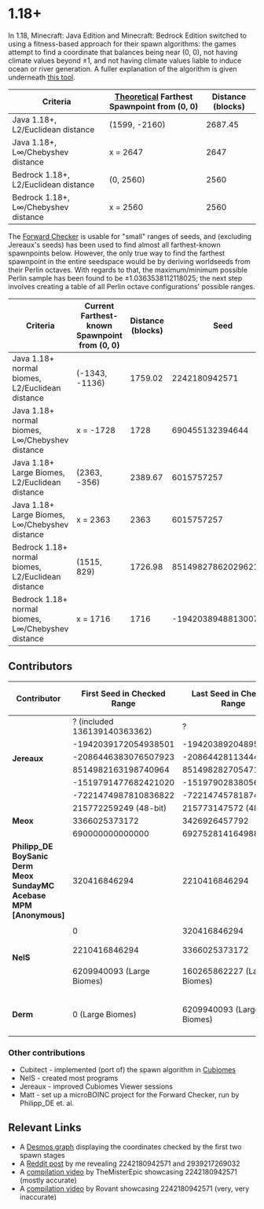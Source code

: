 # 1.18+

In 1.18, Minecraft: Java Edition and Minecraft: Bedrock Edition switched to using a fitness-based approach for their spawn algorithms: the games attempt to find a coordinate that balances being near (0, 0), not having climate values beyond &pm;1, and not having climate values liable to induce ocean or river generation. A fuller explanation of the algorithm is given underneath [this tool](https://nel-s.github.io/efc-calc/).

| Criteria                             | <ins>Theoretical</ins> Farthest Spawnpoint from (0, 0) | Distance (blocks) |
| ------------------------------------ | ------------------------------------------------------ | ----------------- |
| Java 1.18+, L2/Euclidean distance    | (1599, -2160)                                          | 2687.45           |
| Java 1.18+, L∞/Chebyshev distance    | x = 2647                                               | 2647              |
| Bedrock 1.18+, L2/Euclidean distance | (0, 2560)                                              | 2560              |
| Bedrock 1.18+, L∞/Chebyshev distance | x = 2560                                               | 2560              |

The [Forward Checker](./Forward%20Checker/) is usable for "small" ranges of seeds, and (excluding Jereaux's seeds) has been used to find almost all farthest-known spawnpoints below. However, the only true way to find the farthest spawnpoint in the entire seedspace would be by deriving worldseeds from their Perlin octaves. With regards to that, the maximum/minimum possible Perlin sample has been found to be &pm;1.0363538112118025; the next step involves creating a table of all Perlin octave configurations' possible ranges.

| Criteria                                           | Current Farthest-known Spawnpoint from (0, 0) | Distance (blocks) | Seed                 | Discoverer |
| -------------------------------------------------- | --------------------------------------------- | ----------------- | -------------------- | ---------- |
| Java 1.18+ normal biomes, L2/Euclidean distance    | (-1343, -1136)                                | 1759.02           | 2242180942571        | NelS       |
| Java 1.18+ normal biomes, L∞/Chebyshev distance    | x = -1728                                     | 1728              | 690455132394644      | Meox       |
| Java 1.18+ Large Biomes, L2/Euclidean distance     | (2363, -356)                                  | 2389.67           | 6015757257           | Derm       |
| Java 1.18+ Large Biomes, L∞/Chebyshev distance     | x = 2363                                      | 2363              | 6015757257           | Derm       |
| Bedrock 1.18+ normal biomes, L2/Euclidean distance | (1515, 829)                                   | 1726.98           | 8514982786202962122  | Jereaux    |
| Bedrock 1.18+ normal biomes, L∞/Chebyshev distance | x = 1716                                      | 1716              | -1942038948813007687 | Jereaux    |

## Contributors
<table>
	<thead>
		<tr> <th>Contributor</th> <th>First Seed in Checked Range</th> <th>Last Seed in Checked Range</th> <th>Total Seeds Checked</th> </tr>
	</thead>
	<tbody>
		<tr> <td rowspan=6><b>Jereaux</b></td> <td>? (included 136139140363362)</td>                    <td>?</td> <td rowspan=6>6.109 trillion (Normal)</td> </tr>
		<tr>                                           <td>-1942039172054938501</td> <td>-1942038920489576373</td>                                            </tr>
		<tr>                                           <td>-2086446383076507923</td> <td>-2086442811344446008</td>                                            </tr>
		<tr>                                            <td>8514982163198740964</td>  <td>8514982827054712191</td>                                            </tr>
		<tr>                                           <td>-1519791477682421020</td> <td>-1519790283805697334</td>                                            </tr>
		<tr>                                           <td>-7221474987810836822</td> <td>-7221474578187462918</td>                                            </tr>
		<tr> <td rowspan=3><b>Meox</b></td> <td>215772259249 (48-bit)</td> <td>215773147572 (48-bit)</td> <td rowspan=3>2.871 trillion (Normal)</td> </tr>
		<tr>                                        <td>3366025373172</td>         <td>3426926457792</td>                                            </tr>
		<tr>                                      <td>690000000000000</td>       <td>692752814164988</td>                                            </tr>
		<tr> <td><b>Philipp_DE<br />BoySanic<br />Derm<br />Meox<br />SundayMC<br />Acebase<br />MPM<br />[Anonymous]</b></td> <td>320416846294</td> <td>2210416846294</td> <td>1.89 trillion (Normal)</td> </tr>
		<tr> <td rowspan=3><b>NelS</b></td> <td>0</td>                <td>320416846294</td> <td rowspan=3>1.476 trillion (Normal)<br>154 billion (Large Biomes)</td> </tr>
		<tr>                    <td>2210416846294</td>               <td>3366025373172</td>                                                                          </tr>
		<tr>        <td>6209940093 (Large Biomes)</td> <td>160265862227 (Large Biomes)</td>                                                                          </tr>
		<tr> <td><b>Derm</b></td> <td>0 (Large Biomes)</td> <td>6209940093 (Large Biomes)</td> <td>6.2 billion (Large Biomes)</td> </tr>
	</tbody>
</table>

### Other contributions
- Cubitect - implemented (port of) the spawn algorithm in [Cubiomes](https://github.com/Cubitect/cubiomes)
- NelS - created most programs
- Jereaux - improved Cubiomes Viewer sessions
- Matt - set up a microBOINC project for the Forward Checker, run by Philipp_DE et. al.

## Relevant Links
- A [Desmos graph](https://www.desmos.com/calculator/6jefxtspjo) displaying the coordinates checked by the first two spawn stages
- A [Reddit post](https://www.reddit.com/r/minecraftseeds/comments/13kc14n/a_435_million_block_mushroom_island_and_a_spawn/) by me revealing 2242180942571 and 2939217269032
- A [compilation video](https://www.youtube.com/watch?v=hvKbkyQuZF8&t=38) by TheMisterEpic showcasing 2242180942571 (mostly accurate)
- A [compilation video](https://www.youtube.com/watch?v=_gx-fPZdrb8&t=348) by Rovant showcasing 2242180942571 (very, very inaccurate)